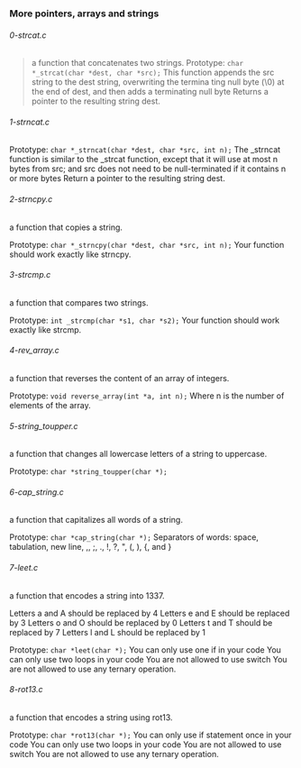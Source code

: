 ### More pointers, arrays and strings

###### 0-strcat.c
> a function that concatenates two strings.
Prototype: ```char *_strcat(char *dest, char *src);```
This function appends the src string to the dest string, overwriting the termina
ting null byte (\0) at the end of dest, and then adds a terminating null byte
Returns a pointer to the resulting string dest.

###### 1-strncat.c
Prototype: ```char *_strncat(char *dest, char *src, int n);```
The _strncat function is similar to the _strcat function, except that
it will use at most n bytes from src; and
src does not need to be null-terminated if it contains n or more bytes
Return a pointer to the resulting string dest.

###### 2-strncpy.c
a function that copies a string.

Prototype: ```char *_strncpy(char *dest, char *src, int n);```
Your function should work exactly like strncpy.

###### 3-strcmp.c
a function that compares two strings.

Prototype: ```int _strcmp(char *s1, char *s2);```
Your function should work exactly like strcmp.

###### 4-rev_array.c
a function that reverses the content of an array of integers.

Prototype: ```void reverse_array(int *a, int n);```
Where n is the number of elements of the array.

###### 5-string_toupper.c
a function that changes all lowercase letters of a string to uppercase.

Prototype: ```char *string_toupper(char *);```

###### 6-cap_string.c
 a function that capitalizes all words of a string.

Prototype: ```char *cap_string(char *);```
Separators of words: space, tabulation, new line, ,, ;, ., !, ?, \", (, ), {,
and }

###### 7-leet.c
a function that encodes a string into 1337.

Letters a and A should be replaced by 4
Letters e and E should be replaced by 3
Letters o and O should be replaced by 0
Letters t and T should be replaced by 7
Letters l and L should be replaced by 1

Prototype: ```char *leet(char *);```
You can only use one if in your code
You can only use two loops in your code
You are not allowed to use switch
You are not allowed to use any ternary operation.

###### 8-rot13.c
a function that encodes a string using rot13.

Prototype: ```char *rot13(char *);```
You can only use if statement once in your code
You can only use two loops in your code
You are not allowed to use switch
You are not allowed to use any ternary operation.
